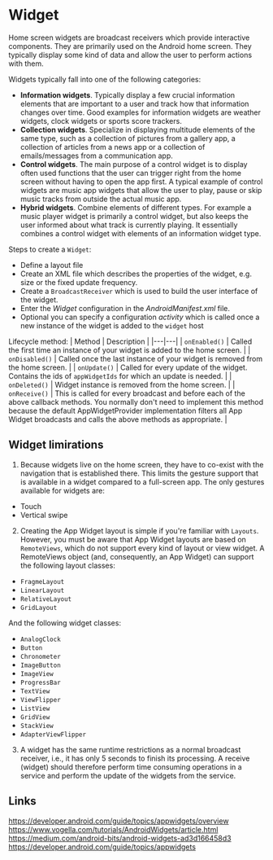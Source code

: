 # Widget
Home screen widgets are broadcast receivers which provide interactive components. They are primarily used on the Android home screen. They typically display some kind of data and allow the user to perform actions with them.

Widgets typically fall into one of the following categories:
- **Information widgets**. Typically display a few crucial information elements that are important to a user and track how that information changes over time. Good examples for information widgets are weather widgets, clock widgets or sports score trackers.
- **Collection widgets**. Specialize in displaying multitude elements of the same type, such as a collection of pictures from a gallery app, a collection of articles from a news app or a collection of emails/messages from a communication app.
- **Control widgets**. The main purpose of a control widget is to display often used functions that the user can trigger right from the home screen without having to open the app first. A typical example of control widgets are music app widgets that allow the user to play, pause or skip music tracks from outside the actual music app.
- **Hybrid widgets**. Combine elements of different types. For example a music player widget is primarily a control widget, but also keeps the user informed about what track is currently playing. It essentially combines a control widget with elements of an information widget type.

Steps to create a `Widget`:
- Define a layout file
- Create an XML file which describes the properties of the widget, e.g. size or the fixed update frequency.
- Create a `BroadcastReceiver` which is used to build the user interface of the widget.
- Enter the *Widget* configuration in the *AndroidManifest.xml* file.
- Optional you can specify a configuration *activity* which is called once a new instance of the widget is added to the `widget` host

Lifecycle method:
| Method | Description |
|---|---|
| `onEnabled()`   |  Called the first time an instance of your widget is added to the home screen.  |
| `onDisabled()`  |  Called once the last instance of your widget is removed from the home screen.  |
| `onUpdate()`    |  Called for every update of the widget. Contains the ids of `appWidgetIds` for which an update is needed. |
| `onDeleted()`   |  Widget instance is removed from the home screen. |
| `onReceive()`   |  This is called for every broadcast and before each of the above callback methods. You normally don't need to implement this method because the default AppWidgetProvider implementation filters all App Widget broadcasts and calls the above methods as appropriate. |

## Widget limirations
1. Because widgets live on the home screen, they have to co-exist with the navigation that is established there. This limits the gesture support that is available in a widget compared to a full-screen app. The only gestures available for widgets are:
- Touch
- Vertical swipe

2. Creating the App Widget layout is simple if you're familiar with `Layouts`. However, you must be aware that App Widget layouts are based on `RemoteViews`, which do not support every kind of layout or view widget. A RemoteViews object (and, consequently, an App Widget) can support the following layout classes:
- `FragmeLayout`
- `LinearLayout`
- `RelativeLayout`
- `GridLayout`

And the following widget classes:
- `AnalogClock`
- `Button`
- `Chronometer`
- `ImageButton`
- `ImageView`
- `ProgressBar`
- `TextView`
- `ViewFlipper`
- `ListView`
- `GridView`
- `StackView`
- `AdapterViewFlipper`

3. A widget has the same runtime restrictions as a normal broadcast receiver, i.e., it has only 5 seconds to finish its processing. A receive (widget) should therefore perform time consuming operations in a service and perform the update of the widgets from the service.

## Links
https://developer.android.com/guide/topics/appwidgets/overview  
https://www.vogella.com/tutorials/AndroidWidgets/article.html  
https://medium.com/android-bits/android-widgets-ad3d166458d3  
https://developer.android.com/guide/topics/appwidgets

